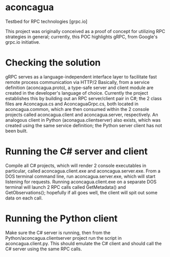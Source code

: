 # aconcagua
Testbed for RPC technologies [grpc.io]

This project was originally conceived as a proof of concept for utilizing RPC strategies in general; currently, this POC highlights gRPC, from Google's grpc.io initiative. 

# Checking the solution
gRPC serves as a language-independent interface layer to facilitate fast remote process communication via HTTP/2 Basically, from a service definition (aconcagua.proto), a type-safe server and client module are created in the developer's language of choice. Currently the project establishes this by building out an RPC server/client pair in C#; the 2 class files are Aconcagua.cs and AconcaguaGrpc.cs, both located in aconcagua.common, which are then consumed within the 2 console projects called aconcagua.client and aconcagua.server, respectively. An analogous client in Python (aconagua.clientserver) also exists, which was created using the same service definition; the Python server client has not been built.

# Running the C# server and client
Compile all C# projects, which will render 2 console executables in particular, called aconcagua.client.exe and aconcagua.server.exe. From a DOS terminal command line, run aconcagua.server.exe, which will start listening for requests. Running aconcagua.client.exe on a separate DOS terminal will launch 2 RPC calls called GetMetadata() and GetObservations(); hopefully if all goes well, the client will spit out some data on each call. 

# Running the Python client
Make sure the C# server is running, then from the Python/aconcagua.clientserver project run the script in aconcagua.client.py. This should emulate the C# client and should call the C# server using the same RPC calls.
